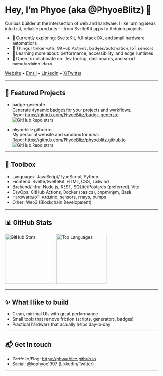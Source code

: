 # Hey, I’m Phyoe (aka @PhyoeBlitz) 👋

Curious builder at the intersection of web and hardware. I like turning ideas into fast, reliable products — from SvelteKit apps to Arduino projects.

- 🚀 Currently exploring: SvelteKit, full‑stack DX, and small hardware automations
- 🧪 Things I tinker with: GitHub Actions, badges/automation, IoT sensors
- 🌱 Learning more about: performance, accessibility, and edge runtimes
- 🤝 Open to collaborate on: dev tooling, dashboards, and smart home/arduino ideas

[Website](https://phyoeblitz.github.io) • [Email](mailto:1997kophyoe@gmail.com) • [LinkedIn](https://linkedin.com/in/si-thu-phyo-540a14172/) • [X/Twitter](https://x.com/kophyoe1997)

---

## 🔭 Featured Projects

- badge-generate  
  Generate dynamic badges for your projects and workflows.  
  Repo: https://github.com/PhyoeBlitz/badge-generate  
  ![GitHub Repo stars](https://img.shields.io/github/stars/PhyoeBlitz/badge-generate?style=social)

- phyoeblitz.github.io  
  My personal website and sandbox for ideas.  
  Repo: https://github.com/PhyoeBlitz/phyoeblitz.github.io  
  ![GitHub Repo stars](https://img.shields.io/github/stars/PhyoeBlitz/phyoeblitz.github.io?style=social)

---

## 🧰 Toolbox

- Languages: JavaScript/TypeScript, Python
- Frontend: Svelte/SvelteKit, HTML, CSS, Tailwind
- Backend/Infra: Node.js, REST, SQLite/Postgres (preferred), Vite
- DevOps: GitHub Actions, Docker (basics), pnpm/npm, Bash
- Hardware/IoT: Arduino, sensors, relays, pumps
- Other: Web3 (Blockchain Development)

---

## 📊 GitHub Stats

<!-- You can remove or customize these cards. They use public services many devs include in READMEs. -->
<picture>
  <img alt="GitHub Stats" height="165" src="https://github-readme-stats.vercel.app/api?username=PhyoeBlitz&show_icons=true&theme=transparent&hide_title=false&hide_rank=false" />
</picture>
<picture>
  <img alt="Top Languages" height="165" src="https://github-readme-stats.vercel.app/api/top-langs/?username=PhyoeBlitz&layout=compact&langs_count=8&theme=transparent" />
</picture>

---

## ✨ What I like to build

- Clean, minimal UIs with great performance
- Small tools that remove friction (scripts, generators, badges)
- Practical hardware that actually helps day‑to‑day

---

## 📬 Get in touch

- Portfolio/Blog: https://phyoeblitz.github.io
- Social: @kophyoe1997 (LinkedIn/Twitter)

---

<!---
PhyoeBlitz/PhyoeBlitz is a ✨ special ✨ repository because its `README.md` (this file) appears on your GitHub profile.
You can click the Preview link to take a look at your changes.
--->
